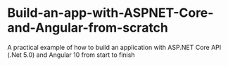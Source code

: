 # Build-an-app-with-ASPNET-Core-and-Angular-from-scratch
A practical example of how to build an application with ASP.NET Core API (.Net 5.0) and Angular 10 from start to finish
